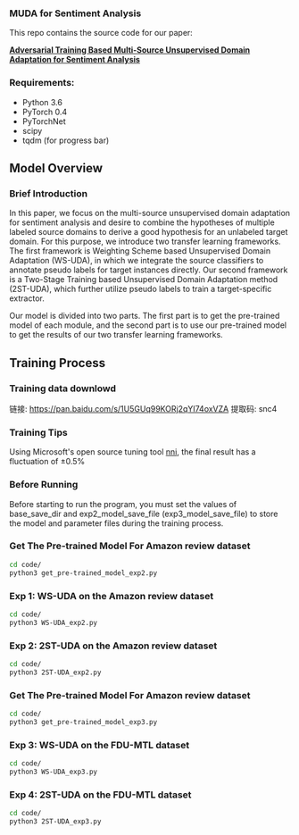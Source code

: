 ### MUDA for Sentiment Analysis
This repo contains the source code for our paper:

[**Adversarial Training Based Multi-Source Unsupervised Domain Adaptation for Sentiment Analysis**](https://ojs.aaai.org//index.php/AAAI/article/view/6262)

### Requirements:
- Python 3.6
- PyTorch 0.4
- PyTorchNet
- scipy
- tqdm (for progress bar)

## Model Overview
### Brief Introduction
In this paper, we focus on the multi-source unsupervised domain adaptation for sentiment analysis and desire to combine the hypotheses of multiple 
labeled source domains to derive a good hypothesis for an unlabeled target domain. For this purpose, we introduce two transfer learning frameworks. 
The first framework is Weighting Scheme based Unsupervised Domain Adaptation (WS-UDA), in which we integrate the source classifiers to annotate 
pseudo labels for target instances directly. Our second framework is a Two-Stage Training based Unsupervised Domain Adaptation method (2ST-UDA), 
which further utilize pseudo labels to train a target-specific extractor.

Our model is divided into two parts. The first part is to get the pre-trained model of each module, and the second part is to use our 
pre-trained model to get the results of our two transfer learning frameworks.

## Training Process
### Training data downlowd
链接: https://pan.baidu.com/s/1U5GUq99KORj2qYI74oxVZA 提取码: snc4 


### Training Tips
Using Microsoft's open source tuning tool [nni](https://github.com/microsoft/nni), the final result has a fluctuation of ±0.5%

### Before Running

Before starting to run the program, you must set the values of base_save_dir and exp2_model_save_file (exp3_model_save_file) 
to store the model and parameter files during the training process.

### Get The Pre-trained Model For Amazon review dataset 
```bash
cd code/
python3 get_pre-trained_model_exp2.py
```

### Exp 1: WS-UDA on the Amazon review dataset
```bash
cd code/
python3 WS-UDA_exp2.py
```

### Exp 2: 2ST-UDA on the Amazon review dataset
```bash
cd code/
python3 2ST-UDA_exp2.py
```

### Get The Pre-trained Model For Amazon review dataset 
```bash
cd code/
python3 get_pre-trained_model_exp3.py
```

### Exp 3: WS-UDA on the FDU-MTL dataset
```bash
cd code/
python3 WS-UDA_exp3.py
```

### Exp 4: 2ST-UDA on the FDU-MTL dataset
```bash
cd code/
python3 2ST-UDA_exp3.py
```